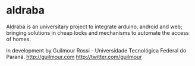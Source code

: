 # aldraba
Aldraba is an universitary project to integrate arduino, android and web; bringing solutions in cheap locks and mechanisms to automate the access of homes.

in development by Guilmour Rossi - Universidade Tecnológica Federal do Paraná.
http://guilmour.com http://twitter.com/guilmour
